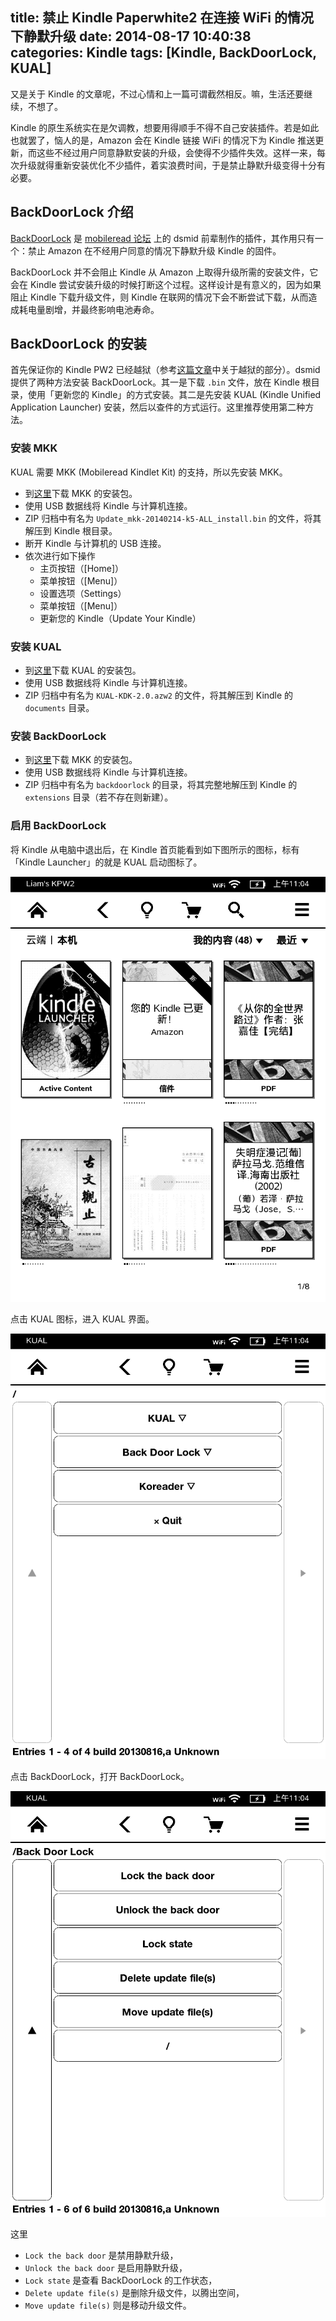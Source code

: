 title: 禁止 Kindle Paperwhite2 在连接 WiFi 的情况下静默升级
date: 2014-08-17 10:40:38
categories: Kindle
tags: [Kindle, BackDoorLock, KUAL]
---

又是关于 Kindle 的文章呢，不过心情和上一篇可谓截然相反。嘛，生活还要继续，不想了。

Kindle 的原生系统实在是欠调教，想要用得顺手不得不自己安装插件。若是如此也就罢了，恼人的是，Amazon 会在 Kindle 链接 WiFi 的情况下为 Kindle 推送更新，而这些不经过用户同意静默安装的升级，会使得不少插件失效。这样一来，每次升级就得重新安装优化不少插件，着实浪费时间，于是禁止静默升级变得十分有必要。

<!--more-->

## BackDoorLock 介绍

[BackDoorLock][bdlock] 是 [mobileread 论坛][mblread] 上的 dsmid 前辈制作的插件，其作用只有一个：禁止 Amazon 在不经用户同意的情况下静默升级 Kindle 的固件。

BackDoorLock 并不会阻止 Kindle 从 Amazon 上取得升级所需的安装文件，它会在 Kindle 尝试安装升级的时候打断这个过程。这样设计是有意义的，因为如果阻止 Kindle 下载升级文件，则 Kindle 在联网的情况下会不断尝试下载，从而造成耗电量剧增，并最终影响电池寿命。

## BackDoorLock 的安装

首先保证你的 Kindle PW2 已经越狱（参考[这篇文章](http://liam0205.me/2014/05/20/koreader-on-kindle-paperwhite/)中关于越狱的部分）。dsmid 提供了两种方法安装 BackDoorLock。其一是下载 `.bin` 文件，放在 Kindle 根目录，使用「更新您的 Kindle」的方式安装。其二是先安装 KUAL (Kindle Unified Application Launcher) 安装，然后以查件的方式运行。这里推荐使用第二种方法。

### 安装 MKK

KUAL 需要 MKK (Mobileread Kindlet Kit) 的支持，所以先安装 MKK。

* 到[这里][mkk-dl]下载 MKK 的安装包。
* 使用 USB 数据线将 Kindle 与计算机连接。
* ZIP 归档中有名为 `Update_mkk-20140214-k5-ALL_install.bin` 的文件，将其解压到 Kindle 根目录。
* 断开 Kindle 与计算机的 USB 连接。
* 依次进行如下操作
  * 主页按钮（[Home]）
  * 菜单按钮（[Menu]）
  * 设置选项（Settings）
  * 菜单按钮（[Menu]）
  * 更新您的 Kindle（Update Your Kindle）

### 安装 KUAL

* 到[这里][KUAL-dl]下载 KUAL 的安装包。
* 使用 USB 数据线将 Kindle 与计算机连接。
* ZIP 归档中有名为 `KUAL-KDK-2.0.azw2` 的文件，将其解压到 Kindle 的 `documents` 目录。

### 安装 BackDoorLock

* 到[这里][bdlock]下载 MKK 的安装包。
* 使用 USB 数据线将 Kindle 与计算机连接。
* ZIP 归档中有名为 `backdoorlock` 的目录，将其完整地解压到 Kindle 的 `extensions` 目录（若不存在则新建）。

### 启用 BackDoorLock

将 Kindle 从电脑中退出后，在 Kindle 首页能看到如下图所示的图标，标有「Kindle Launcher」的就是 KUAL 启动图标了。

<img src="/attachment/images/Kindle/Home_KUAL.png" alt="安装完成后的主界面">

点击 KUAL 图标，进入 KUAL 界面。

<img src="/attachment/images/Kindle/KUAL_BackDoorLock.png" alt="KUAL 界面">

点击 BackDoorLock，打开 BackDoorLock。

<img src="/attachment/images/Kindle/BackDoorLock.png" alt="BackDoorLock 界面">

这里

* `Lock the back door` 是禁用静默升级，
* `Unlock the back door` 是启用静默升级，
* `Lock state` 是查看 BackDoorLock 的工作状态，
* `Delete update file(s)` 是删除升级文件，以腾出空间，
* `Move update file(s)` 则是移动升级文件。













[mblread]: http://www.mobileread.com/
[bdlock]: http://www.mobileread.com/forums/showthread.php?t=205666
[mkk-dl]: http://www.mobileread.com/forums/showthread.php?t=233932
[KUAL-dl]: http://www.mobileread.com/forums/showthread.php?t=203326
